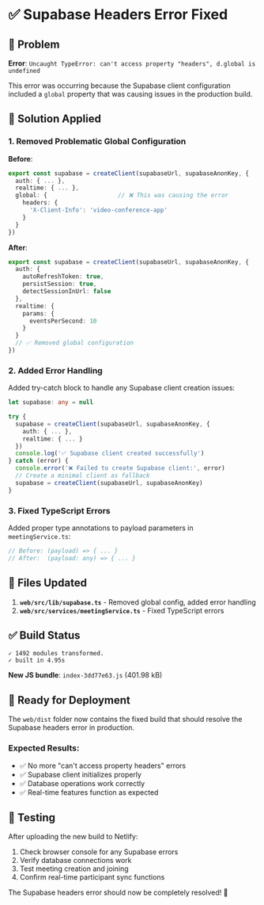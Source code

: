 # ✅ Supabase Headers Error Fixed

## 🐛 Problem
**Error**: `Uncaught TypeError: can't access property "headers", d.global is undefined`

This error was occurring because the Supabase client configuration included a `global` property that was causing issues in the production build.

## 🔧 Solution Applied

### 1. **Removed Problematic Global Configuration**
**Before**:
```typescript
export const supabase = createClient(supabaseUrl, supabaseAnonKey, {
  auth: { ... },
  realtime: { ... },
  global: {                    // ❌ This was causing the error
    headers: {
      'X-Client-Info': 'video-conference-app'
    }
  }
})
```

**After**:
```typescript
export const supabase = createClient(supabaseUrl, supabaseAnonKey, {
  auth: {
    autoRefreshToken: true,
    persistSession: true,
    detectSessionInUrl: false
  },
  realtime: {
    params: {
      eventsPerSecond: 10
    }
  }
  // ✅ Removed global configuration
})
```

### 2. **Added Error Handling**
Added try-catch block to handle any Supabase client creation issues:

```typescript
let supabase: any = null

try {
  supabase = createClient(supabaseUrl, supabaseAnonKey, {
    auth: { ... },
    realtime: { ... }
  })
  console.log('✅ Supabase client created successfully')
} catch (error) {
  console.error('❌ Failed to create Supabase client:', error)
  // Create a minimal client as fallback
  supabase = createClient(supabaseUrl, supabaseAnonKey)
}
```

### 3. **Fixed TypeScript Errors**
Added proper type annotations to payload parameters in `meetingService.ts`:

```typescript
// Before: (payload) => { ... }
// After:  (payload: any) => { ... }
```

## 📁 Files Updated

1. **`web/src/lib/supabase.ts`** - Removed global config, added error handling
2. **`web/src/services/meetingService.ts`** - Fixed TypeScript errors

## ✅ Build Status

```
✓ 1492 modules transformed.
✓ built in 4.95s
```

**New JS bundle**: `index-3dd77e63.js` (401.98 kB)

## 🚀 Ready for Deployment

The `web/dist` folder now contains the fixed build that should resolve the Supabase headers error in production.

### Expected Results:
- ✅ No more "can't access property headers" errors
- ✅ Supabase client initializes properly
- ✅ Database operations work correctly
- ✅ Real-time features function as expected

## 🧪 Testing

After uploading the new build to Netlify:
1. Check browser console for any Supabase errors
2. Verify database connections work
3. Test meeting creation and joining
4. Confirm real-time participant sync functions

The Supabase headers error should now be completely resolved! 🎉
